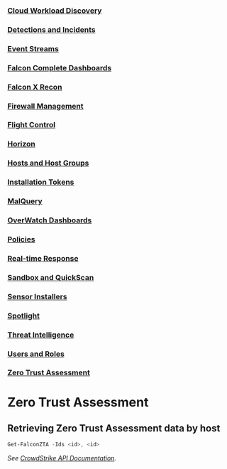 ### [Cloud Workload Discovery](https://github.com/CrowdStrike/psfalcon/wiki/Cloud-Workload-Discovery)
### [Detections and Incidents](https://github.com/CrowdStrike/psfalcon/wiki/Detections-and-Incidents)
### [Event Streams](https://github.com/CrowdStrike/psfalcon/wiki/Event-Streams)
### [Falcon Complete Dashboards](https://github.com/CrowdStrike/psfalcon/wiki/Falcon-Complete-Dashboards)
### [Falcon X Recon](https://github.com/CrowdStrike/psfalcon/wiki/Falcon-X-Recon)
### [Firewall Management](https://github.com/CrowdStrike/psfalcon/wiki/Firewall-Management)
### [Flight Control](https://github.com/CrowdStrike/psfalcon/wiki/Flight-Control)
### [Horizon](https://github.com/CrowdStrike/psfalcon/wiki/Horizon)
### [Hosts and Host Groups](https://github.com/CrowdStrike/psfalcon/wiki/Hosts-and-Host-Groups)
### [Installation Tokens](https://github.com/CrowdStrike/psfalcon/wiki/Installation-Tokens)
### [MalQuery](https://github.com/CrowdStrike/psfalcon/wiki/MalQuery)
### [OverWatch Dashboards](https://github.com/CrowdStrike/psfalcon/wiki/OverWatch-Dashboards)
### [Policies](https://github.com/CrowdStrike/psfalcon/wiki/Policies)
### [Real-time Response](https://github.com/CrowdStrike/psfalcon/wiki/Real-time-Response)
### [Sandbox and QuickScan](https://github.com/CrowdStrike/psfalcon/wiki/Sandbox-and-QuickScan)
### [Sensor Installers](https://github.com/CrowdStrike/psfalcon/wiki/Sensor-Installers)
### [Spotlight](https://github.com/CrowdStrike/psfalcon/wiki/Spotlight)
### [Threat Intelligence](https://github.com/CrowdStrike/psfalcon/wiki/Threat-Intelligence)
### [Users and Roles](https://github.com/CrowdStrike/psfalcon/wiki/Users-and-Roles)
### [Zero Trust Assessment](https://github.com/CrowdStrike/psfalcon/wiki/Using-Commands#zero-trust-assessment-1)

# Zero Trust Assessment
## Retrieving Zero Trust Assessment data by host
```powershell
Get-FalconZTA -Ids <id>, <id>
```
_See [CrowdStrike API Documentation](https://falcon.crowdstrike.com/support/documentation/156/zero-trust-assessment-apis)._